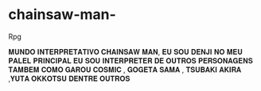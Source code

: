 # chainsaw-man-
Rpg

𝐌𝐔𝐍𝐃𝐎 𝐈𝐍𝐓𝐄𝐑𝐏𝐑𝐄𝐓𝐀𝐓𝐈𝐕𝐎 𝐂𝐇𝐀𝐈𝐍𝐒𝐀𝐖
𝐌𝐀𝐍, 𝐄𝐔 𝐒𝐎𝐔 𝐃𝐄𝐍𝐉𝐈 𝐍𝐎 𝐌𝐄𝐔 𝐏𝐀𝐋𝐄𝐋
𝐏𝐑𝐈𝐍𝐂𝐈𝐏𝐀𝐋 𝐄𝐔 𝐒𝐎𝐔 𝐈𝐍𝐓𝐄𝐑𝐏𝐑𝐄𝐓𝐄𝐑 𝐃𝐄
𝐎𝐔𝐓𝐑𝐎𝐒 𝐏𝐄𝐑𝐒𝐎𝐍𝐀𝐆𝐄𝐍𝐒 𝐓𝐀𝐌𝐁𝐄𝐌 𝐂𝐎𝐌𝐎
𝐆𝐀𝐑𝐎𝐔 𝐂𝐎𝐒𝐌𝐈𝐂 , 𝐆𝐎𝐆𝐄𝐓𝐀 𝐒𝐀𝐌𝐀 ,
𝐓𝐒𝐔𝐁𝐀𝐊𝐈 𝐀𝐊𝐈𝐑𝐀 ,𝐘𝐔𝐓𝐀 𝐎𝐊𝐊𝐎𝐓𝐒𝐔
𝐃𝐄𝐍𝐓𝐑𝐄 𝐎𝐔𝐓𝐑𝐎𝐒
